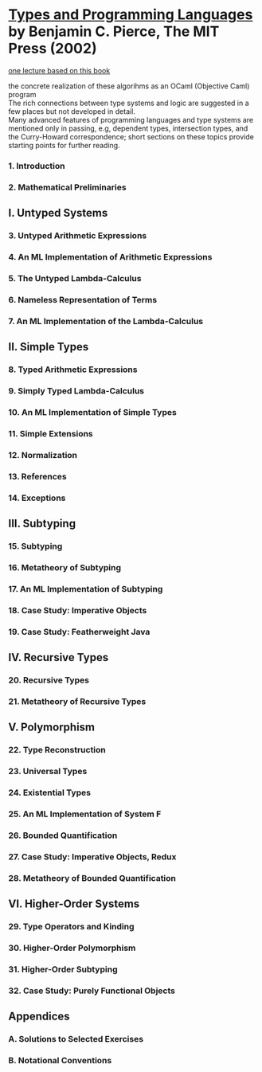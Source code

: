 # [Types and Programming Languages][homepage] by Benjamin C. Pierce, The MIT Press (2002)

[one lecture based on this book][glasgow_lecture]

the concrete realization of these algorihms as an OCaml (Objective Caml)
 program<br>
The rich connections between type systems and logic are suggested in a few
 places but not developed in detail.<br>
Many advanced features of programming languages and type systems are mentioned
 only in passing, e.g, dependent types, intersection types, and the Curry-Howard
 correspondence; short sections on these topics provide starting points for
 further reading.

[homepage]: https://www.cis.upenn.edu/~bcpierce/tapl/
[glasgow_lecture]: http://www.dcs.gla.ac.uk/~simon/teaching/tpl/

### 1. Introduction

### 2. Mathematical Preliminaries

## I. Untyped Systems

### 3. Untyped Arithmetic Expressions

### 4. An ML Implementation of Arithmetic Expressions

### 5. The Untyped Lambda-Calculus

### 6. Nameless Representation of Terms

### 7. An ML Implementation of the Lambda-Calculus

## II. Simple Types

### 8. Typed Arithmetic Expressions

### 9. Simply Typed Lambda-Calculus

### 10. An ML Implementation of Simple Types

### 11. Simple Extensions

### 12. Normalization

### 13. References

### 14. Exceptions

## III. Subtyping

### 15. Subtyping

### 16. Metatheory of Subtyping

### 17. An ML Implementation of Subtyping

### 18. Case Study: Imperative Objects

### 19. Case Study: Featherweight Java

## IV. Recursive Types

### 20. Recursive Types

### 21. Metatheory of Recursive Types

## V. Polymorphism

### 22. Type Reconstruction

### 23. Universal Types

### 24. Existential Types

### 25. An ML Implementation of System F

### 26. Bounded Quantification

### 27. Case Study: Imperative Objects, Redux

### 28. Metatheory of Bounded Quantification

## VI. Higher-Order Systems

### 29. Type Operators and Kinding

### 30. Higher-Order Polymorphism

### 31. Higher-Order Subtyping

### 32. Case Study: Purely Functional Objects

## Appendices

### A. Solutions to Selected Exercises

### B. Notational Conventions

